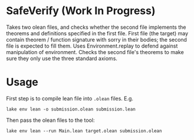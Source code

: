# SafeVerify (Work In Progress)

Takes two olean files, and checks whether the second file
implements the theorems and definitions specified in the first file.
First file (the target) may contain theorem / function signature with sorry in their bodies;
the second file is expected to fill them.
Uses Environment.replay to defend against manipulation of environment.
Checks the second file's theorems to make sure they only use the three standard axioms.

# Usage

First step is to compile lean file into `.olean` files. E.g.
```
lake env lean -o submission.olean submission.lean
```
Then pass the olean files to the tool:
```
lake env lean --run Main.lean target.olean submission.olean
```
